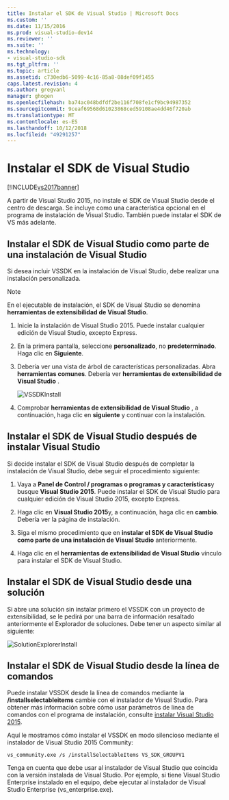 ```yaml
---
title: Instalar el SDK de Visual Studio | Microsoft Docs
ms.custom: ''
ms.date: 11/15/2016
ms.prod: visual-studio-dev14
ms.reviewer: ''
ms.suite: ''
ms.technology:
- visual-studio-sdk
ms.tgt_pltfrm: ''
ms.topic: article
ms.assetid: c730edb6-5099-4c16-85a8-08def09f1455
caps.latest.revision: 4
ms.author: gregvanl
manager: ghogen
ms.openlocfilehash: ba74ac048bdfdf2be116f708fe1cf9bc94987352
ms.sourcegitcommit: 9ceaf69568d61023868ced59108ae4dd46f720ab
ms.translationtype: MT
ms.contentlocale: es-ES
ms.lasthandoff: 10/12/2018
ms.locfileid: "49291257"
---
```

# <a name="installing-the-visual-studio-sdk"></a>Instalar el SDK de Visual Studio
[!INCLUDE[vs2017banner](../includes/vs2017banner.md)]

A partir de Visual Studio 2015, no instale el SDK de Visual Studio desde el centro de descarga. Se incluye como una característica opcional en el programa de instalación de Visual Studio. También puede instalar el SDK de VS más adelante.  
  
## <a name="installing-the-visual-studio-sdk-as-part-of-a-visual-studio-installation"></a>Instalar el SDK de Visual Studio como parte de una instalación de Visual Studio  
 Si desea incluir VSSDK en la instalación de Visual Studio, debe realizar una instalación personalizada.  
  
> [!NOTE]
>  En el ejecutable de instalación, el SDK de Visual Studio se denomina **herramientas de extensibilidad de Visual Studio**.  
  
1.  Inicie la instalación de Visual Studio 2015. Puede instalar cualquier edición de Visual Studio, excepto Express.  
  
2.  En la primera pantalla, seleccione **personalizado**, no **predeterminado**. Haga clic en **Siguiente**.  
  
3.  Debería ver una vista de árbol de características personalizadas. Abra **herramientas comunes**. Debería ver **herramientas de extensibilidad de Visual Studio** .  
  
     ![VSSDKInstall](../extensibility/media/vssdkinstall.png "VSSDKInstall")  
  
4.  Comprobar **herramientas de extensibilidad de Visual Studio** , a continuación, haga clic en **siguiente** y continuar con la instalación.  
  
## <a name="installing-the-visual-studio-sdk-after-installing-visual-studio"></a>Instalar el SDK de Visual Studio después de instalar Visual Studio  
 Si decide instalar el SDK de Visual Studio después de completar la instalación de Visual Studio, debe seguir el procedimiento siguiente:  
  
1.  Vaya a **Panel de Control / programas o programas y características**y busque **Visual Studio 2015**. Puede instalar el SDK de Visual Studio para cualquier edición de Visual Studio 2015, excepto Express.  
  
2.  Haga clic en **Visual Studio 2015**y, a continuación, haga clic en **cambio**. Debería ver la página de instalación.  
  
3.  Siga el mismo procedimiento que en **instalar el SDK de Visual Studio como parte de una instalación de Visual Studio** anteriormente.  
  
4.  Haga clic en el **herramientas de extensibilidad de Visual Studio** vínculo para instalar el SDK de Visual Studio.  
  
## <a name="installing-the-visual-studio-sdk-from-a-solution"></a>Instalar el SDK de Visual Studio desde una solución  
 Si abre una solución sin instalar primero el VSSDK con un proyecto de extensibilidad, se le pedirá por una barra de información resaltado anteriormente el Explorador de soluciones. Debe tener un aspecto similar al siguiente:  
  
 ![SolutionExplorerInstall](../extensibility/media/solutionexplorerinstall.png "SolutionExplorerInstall")  
  
## <a name="installing-the-visual-studio-sdk-from-the-command-line"></a>Instalar el SDK de Visual Studio desde la línea de comandos  
 Puede instalar VSSDK desde la línea de comandos mediante la **/installselectableitems** cambie con el instalador de Visual Studio. Para obtener más información sobre cómo usar parámetros de línea de comandos con el programa de instalación, consulte [instalar Visual Studio 2015](../install/install-visual-studio-2015.md).  
  
 Aquí le mostramos cómo instalar el VSSDK en modo silencioso mediante el instalador de Visual Studio 2015 Community:  
  
```  
vs_community.exe /s /installSelectableItems VS_SDK_GROUPV1  
```  
  
 Tenga en cuenta que debe usar al instalador de Visual Studio que coincida con la versión instalada de Visual Studio. Por ejemplo, si tiene Visual Studio Enterprise instalado en el equipo, debe ejecutar al instalador de Visual Studio Enterprise (vs_enterprise.exe).







